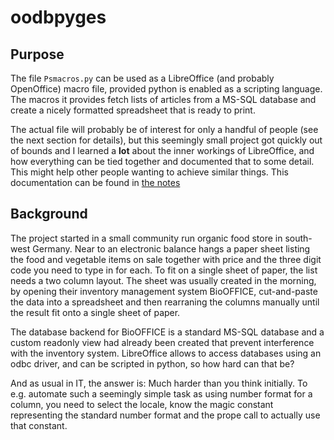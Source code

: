 # oodbpyges


## Purpose

The file ``Psmacros.py`` can be used as a LibreOffice (and probably OpenOffice)
macro file, provided python is enabled as a scripting language. The macros it
provides fetch lists of articles from a MS-SQL database and create a nicely
formatted spreadsheet that is ready to print.

The actual file will probably be of interest for only a handful of people (see
the next section for details), but this seemingly small project got quickly
out of bounds and I learned a **lot** about the inner workings of LibreOffice,
and how everything can be tied together and documented that to some
detail. This might help other people wanting to achieve similar things.
This documentation can be found in [the notes](notes.rst)

## Background

The project started in a small community run organic food store in south-west
Germany. Near to an electronic balance hangs a paper sheet listing the food
and vegetable items on sale together with price and the three digit code you
need to type in for each. To fit on a single sheet of paper, the list needs a
two column layout. The sheet was usually created in the morning, by opening
their inventory management system BioOFFICE, cut-and-paste the data into a
spreadsheet and then rearraning the columns manually until the result fit onto
a single sheet of paper.

The database backend for BioOFFICE is a standard MS-SQL database and a custom
readonly view had already been created that prevent interference with the
inventory system. LibreOffice allows to access databases using an odbc driver,
and can be scripted in python, so how hard can that be?

And as usual in IT, the answer is: Much harder than you think initially. To
e.g. automate such a seemingly simple task as using number format for a
column, you need to select the locale, know the magic constant representing
the standard number format and the prope call to actually use that constant.
